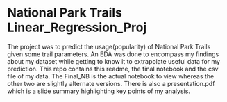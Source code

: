 # National Park Trails Linear_Regression_Proj

The project was to predict the usage(popularity) of National Park Trails given some trail parameters. An EDA was done to encompass my findings about my dataset while getting to know it to extrapolate useful data for my prediction. This repo contains this readme, the final notebook and the csv file of my data. The Final_NB is the actual notebook to view whereas the other two are slightly alternate versions. There is also a presentation.pdf which is a slide summary highlighting key points of my analysis. 
